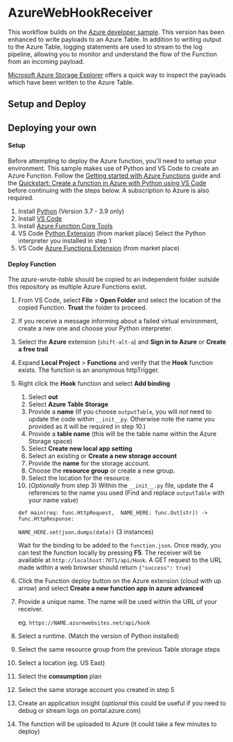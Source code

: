# AzureWebHookReceiver

This workflow builds on the [Azure developer sample](../../Developer/azure/). This version has been enhanced to write payloads to an Azure Table. In addition to writing output to the Azure Table, logging statements are used to stream to the log pipeline, allowing you to monitor and understand the flow of the Function from an incoming payload.

[Microsoft Azure Storage Explorer](https://azure.microsoft.com/en-ca/features/storage-explorer/) offers a quick way to inspect the payloads which have been written to the Azure Table.

## Setup and Deploy

## Deploying your own

#### Setup
Before attempting to deploy the Azure function, you'll need to setup your environment. This sample makes use of Python and VS Code to create an Azure Function. Follow the [Getting started with Azure Functions](https://docs.microsoft.com/en-us/azure/azure-functions/functions-get-started?pivots=programming-language-python) guide and the [Quickstart: Create a function in Azure with Python using VS Code](https://docs.microsoft.com/en-us/azure/azure-functions/create-first-function-vs-code-python) before continuing with the steps below. A subscription to Azure is also required. 

1. Install [Python](https://www.python.org/downloads/) (Version 3.7 - 3.9 only)
2. Install [VS Code](https://code.visualstudio.com/Download)
3. Install [Azure Function Core Tools](https://docs.microsoft.com/en-us/azure/azure-functions/functions-run-local?tabs=v4%2Cwindows%2Ccsharp%2Cportal%2Cbash#install-the-azure-functions-core-tools)
4. VS Code [Python Extension](https://marketplace.visualstudio.com/items?itemName=ms-python.python) (from market place)
    Select the Python interpreter you installed in step 1
5. VS Code [Azure Functions Extension](https://marketplace.visualstudio.com/items?itemName=ms-azuretools.vscode-azurefunctions) (from market place)

#### Deploy Function

The *azure-wrute-table* should be copied to an independent folder outside this repository as multiple Azure Functions exist. 

1. From VS Code, select **File** > **Open Folder** and select the location of the copied Function. **Trust** the folder to proceed.
2. If you receive a message informing about a failed virtual environment, create a new one and choose your Python interpreter.
3. Select the **Azure** extension (`shift-alt-a`) and **Sign in to Azure** or **Create a free trail**
4. Expand **Local Project** > **Functions** and verify that the **Hook** function exists. The function is an anonymous httpTrigger.
5. Right click the **Hook** function and select **Add binding**
    1. Select **out**
    2. Select **Azure Table Storage**
    3. Provide a **name** (If you choose `outputTable`, you will *not* need to update the code within `__init__py`. Otherwise note the name you provided as it will be required in step 10.)
    4. Provide a **table name** (this will be the table name within the Azure Storage space)
    5. Select **Create new local app setting**
    6. Select an existing or **Create a new storage account**
    7. Provide the **name** for the storage account.
    8. Choose the **resource group** or create a new group.
    9. Select the location for the resource.
    10. (*Optionally* from step 3) Within the `__init__.py` file, update the 4 references to the name you used (Find and replace `outputTable` with your name value)

    `def main(req: func.HttpRequest,  NAME_HERE: func.Out[str]) -> func.HttpResponse:`

    `NAME_HERE.set(json.dumps(data))` (3 instances)

    Wait for the binding to be added to the `function.json`. Once ready, you can test the function locally by pressing **F5**. The receiver will be available at `http://localhost:7071/api/Hook`. A GET request to the URL made within a web browser should return `{"success": true}`


6. Click the Function deploy button on the Azure extension (cloud with up arrow) and select **Create a new function app in azure advanced**
7. Provide a unique name. The name will be used within the URL of your receiver.

    eg. `https://NAME.azurewebsites.net/api/hook`

8. Select a runtime. (Match the version of Python installed)
9. Select the same resource group from the previous Table storage steps
10. Select a location (eg. US East)
11. Select the **consumption** plan
12. Select the same storage account you created in step 5
13. Create an application insight (*optional* this could be useful if you need to debug or stream logs on portal.azure.com)
14. The function will be uploaded to Azure (it could take a few minutes to deploy)
